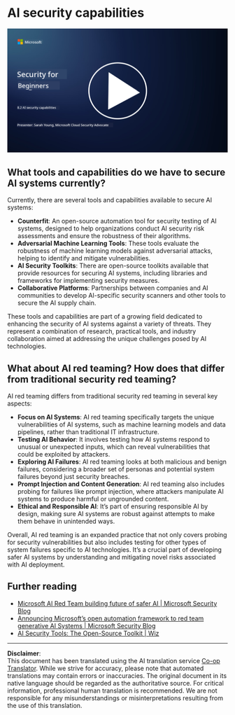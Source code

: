 <!--
CO_OP_TRANSLATOR_METADATA:
{
  "original_hash": "b6bb7175672298d1e2f73ba7e0006f95",
  "translation_date": "2025-09-04T01:03:39+00:00",
  "source_file": "8.2 AI security capabilities.md",
  "language_code": "en"
}
-->
# AI security capabilities

[![Watch the video](../../translated_images/8-2_placeholder.bc988ce5dff1726a8b6f8c00b1250865ca23d02aa5cb11fb879ed1194702c99a.en.png)](https://learn-video.azurefd.net/vod/player?id=e0a6f844-d884-4f76-99bd-4ce9f7f73d22)

## What tools and capabilities do we have to secure AI systems currently?

Currently, there are several tools and capabilities available to secure AI systems:

-   **Counterfit**: An open-source automation tool for security testing of AI systems, designed to help organizations conduct AI security risk assessments and ensure the robustness of their algorithms.
-   **Adversarial Machine Learning Tools**: These tools evaluate the robustness of machine learning models against adversarial attacks, helping to identify and mitigate vulnerabilities.
-   **AI Security Toolkits**: There are open-source toolkits available that provide resources for securing AI systems, including libraries and frameworks for implementing security measures.
-   **Collaborative Platforms**: Partnerships between companies and AI communities to develop AI-specific security scanners and other tools to secure the AI supply chain.

These tools and capabilities are part of a growing field dedicated to enhancing the security of AI systems against a variety of threats. They represent a combination of research, practical tools, and industry collaboration aimed at addressing the unique challenges posed by AI technologies.

## What about AI red teaming? How does that differ from traditional security red teaming?

AI red teaming differs from traditional security red teaming in several key aspects:

-   **Focus on AI Systems**: AI red teaming specifically targets the unique vulnerabilities of AI systems, such as machine learning models and data pipelines, rather than traditional IT infrastructure.
-   **Testing AI Behavior**: It involves testing how AI systems respond to unusual or unexpected inputs, which can reveal vulnerabilities that could be exploited by attackers.
-   **Exploring AI Failures**: AI red teaming looks at both malicious and benign failures, considering a broader set of personas and potential system failures beyond just security breaches.
-   **Prompt Injection and Content Generation**: AI red teaming also includes probing for failures like prompt injection, where attackers manipulate AI systems to produce harmful or ungrounded content.
-   **Ethical and Responsible AI**: It’s part of ensuring responsible AI by design, making sure AI systems are robust against attempts to make them behave in unintended ways.

Overall, AI red teaming is an expanded practice that not only covers probing for security vulnerabilities but also includes testing for other types of system failures specific to AI technologies. It’s a crucial part of developing safer AI systems by understanding and mitigating novel risks associated with AI deployment.

## Further reading

 - [Microsoft AI Red Team building future of safer AI | Microsoft Security Blog](https://www.microsoft.com/en-us/security/blog/2023/08/07/microsoft-ai-red-team-building-future-of-safer-ai/?WT.mc_id=academic-96948-sayoung)
 - [Announcing Microsoft’s open automation framework to red team generative AI Systems | Microsoft Security Blog](https://www.microsoft.com/en-us/security/blog/2024/02/22/announcing-microsofts-open-automation-framework-to-red-team-generative-ai-systems/?WT.mc_id=academic-96948-sayoung)
 - [AI Security Tools: The Open-Source Toolkit | Wiz](https://www.wiz.io/academy/ai-security-tools)

---

**Disclaimer**:  
This document has been translated using the AI translation service [Co-op Translator](https://github.com/Azure/co-op-translator). While we strive for accuracy, please note that automated translations may contain errors or inaccuracies. The original document in its native language should be regarded as the authoritative source. For critical information, professional human translation is recommended. We are not responsible for any misunderstandings or misinterpretations resulting from the use of this translation.